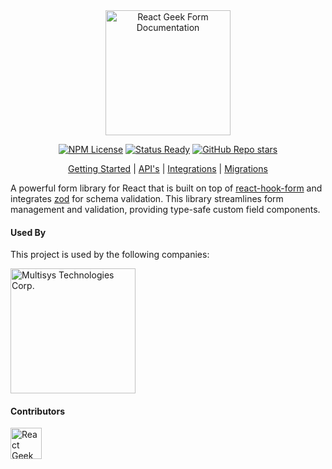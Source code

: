 <div align="center">

<a target="_blank" href="https://react-geek-form-docs.vercel.app">
  <img width="200px" alt="React Geek Form Documentation" src="https://i.ibb.co/wSb3Mgb/react-geek-form.png" />
</a>

</div>

<div align="center">

[![NPM License](https://img.shields.io/npm/l/react-geek-form)](https://opensource.org/license/mit)
[![Status Ready](https://img.shields.io/badge/Status-Ready-blue)](#)
[![GitHub Repo stars](https://img.shields.io/github/stars/jcvalino/react-geek-form)](https://github.com/jcvalino/react-geek-form)

</div>

<p align="center">
  <a target="_blank" href="https://react-geek-form-docs.vercel.app/getting-started/quickstart">Getting Started</a> | 
  <a target="_blank" href="https://react-geek-form-docs.vercel.app/api/create-instance-setup">API's</a> |
  <a target="_blank" href="#">Integrations</a> |
  <a target="_blank" href="#">Migrations</a>
</p>

A powerful form library for React that is built on top of [react-hook-form](https://www.npmjs.com/package/react-hook-form) and integrates [zod](https://www.npmjs.com/package/zod) for schema validation. This library streamlines form management and validation, providing type-safe custom field components.

#### Used By

This project is used by the following companies:

[<img width="200px" alt="Multisys Technologies Corp." src="https://ucarecdn.com/42f71008-bb17-48af-b7f3-aaea241d943b/" />](https://www.multisyscorp.com/)

#### Contributors

[<img width="50px" height="50px" alt="React Geek Form Documentation" src="https://www.npmjs.com/npm-avatar/eyJhbGciOiJIUzI1NiIsInR5cCI6IkpXVCJ9.eyJhdmF0YXJVUkwiOiJodHRwczovL3MuZ3JhdmF0YXIuY29tL2F2YXRhci83ZjQ3ZTMxMDZkNGU2NjMxZTZiMzk1Mjc2YTBiNjFhNz9zaXplPTEwMCZkZWZhdWx0PXJldHJvIn0.36Zye29tQQKR7olua2Ks3PNZp2UFrmklREGj2fyaOa0" />](https://github.com/jcvalino)
